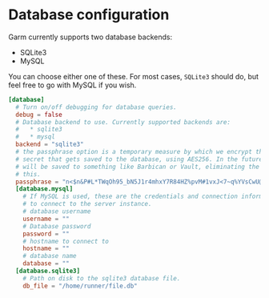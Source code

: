 # Database configuration

Garm currently supports two database backends:

* SQLite3
* MySQL

You can choose either one of these. For most cases, ```SQLite3``` should do, but feel free to go with MySQL if you wish.

  ```toml
  [database]
    # Turn on/off debugging for database queries.
    debug = false
    # Database backend to use. Currently supported backends are:
    #   * sqlite3
    #   * mysql
    backend = "sqlite3"
    # the passphrase option is a temporary measure by which we encrypt the webhook
    # secret that gets saved to the database, using AES256. In the future, secrets
    # will be saved to something like Barbican or Vault, eliminating the need for
    # this.
    passphrase = "n<$n&P#L*TWqOh95_bN5J1r4mhxY7R84HZ%pvM#1vxJ<7~q%YVsCwU@Z60;7~Djo"
    [database.mysql]
      # If MySQL is used, these are the credentials and connection information used
      # to connect to the server instance.
      # database username
      username = ""
      # Database password
      password = ""
      # hostname to connect to
      hostname = ""
      # database name
      database = ""
    [database.sqlite3]
      # Path on disk to the sqlite3 database file.
      db_file = "/home/runner/file.db"
  ```
